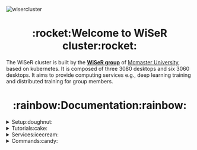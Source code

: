 ![wisercluster](https://user-images.githubusercontent.com/93042200/190935864-d6e43f9c-7aa8-4a4f-bf42-e4d8d9f01cbb.jpg)

<h1 align="center">:rocket:Welcome to WiSeR cluster:rocket:</h1>
  
The WiSeR cluster is built by the **[WiSeR group](https://wiser.cas.mcmaster.ca/)** of [Mcmaster University](https://www.mcmaster.ca/), based on kubernetes. It is composed of three 3080 desktops and six 3060 desktops. It aims to provide computing services e.g., deep learning training and distributed training for group members.</center>

<h1 align="center">:rainbow:Documentation:rainbow:</h1>
<details>
  <summary>Setup:doughnut:</summary>
  
  Please follow the instructions to prepare your desktop. Skip this step if the setup is already done.
### Prepare Your Operating System (OS)
  - Ubuntu20.04 LTS

### Change the Hostname
```python
$ sudo nano /etc/hostname
$ Change the hostname to this format: user-gpu-OS, e.g., renjie-3060-u20, keivan-3080-u20, etc.
# Ctrl+s to save, ctrl+x to exit.
```

### Install GPU Driver
```python
$ sudo apt install nvidia-driver-510
# Reboot the system and run nvidia-smi to check if the driver is working.
```

### Install cuda and cudnn
```python
# Download cuda and cudnn
$ cd /home/Downloads
$ wget https://developer.download.nvidia.com/compute/cuda/11.1.0/local_installers/cuda_11.1.0_455.23.05_linux.run
$ sudo sh cuda_11.1.0_455.23.05_linux.run 
$ wget
$ tar -zxvf 

# Install cuda
$ sudo nano ~/.bashrc
$ export LD_LIBRARY_PATH=$LD_LIBRARY_PATH:/usr/local/cuda/lib64
$ export PATH=$PATH:/usr/local/cuda/bin
$ export CUDA_HOME=/usr/local/cuda
$ source ~/. bashrc

# Install cudnn
$ cd cuda
$ sudo cp -a  include/. /usr/local/cuda/include/
$ sudo cp -a lib64/. /usr/local/cuda/lib64/

# Run nvcc --version to check if cuda is working well.
```

### Install Docker
```python
$ sudo apt update
$ sudo apt install docker.io
```

### Enable GPU in Docker
```python
$ sudo apt install curl
$ curl -s -L https://nvidia.github.io/nvidia-docker/gpgkey | \
  sudo apt-key add -
$ distribution=$(. /etc/os-release;echo $ID$VERSION_ID)
$ curl -s -L https://nvidia.github.io/nvidia-docker/$distribution/nvidia-docker.list | \
  sudo tee /etc/apt/sources.list.d/nvidia-docker.list
$ sudo apt-get update
$ sudo apt-get install -y nvidia-docker2
$ sudo nano /etc/docker/daemon.json
$ add "exec-opts": ["native.cgroupdriver=systemd"], in the first line (DO NOT forget comma).
$ sudo systemctl restart docker
```

### Install Kubernetes
```python
$ sudo apt-get update
$ sudo apt-get install -y apt-transport-https ca-certificates curl
$ sudo curl -fsSLo /usr/share/keyrings/kubernetes-archive-keyring.gpg https://packages.cloud.google.com/apt/doc/apt-key.gpg
$ echo "deb [signed-by=/usr/share/keyrings/kubernetes-archive-keyring.gpg] https://apt.kubernetes.io/ kubernetes-xenial main" | sudo tee /etc/apt/sources.list.d/kubernetes.list
$ sudo apt-get update
$ sudo apt-get install -y kubelet=1.22.11-00  kubeadm=1.22.11-00 kubectl=1.22.11-00
$ sudo apt-mark hold kubelet kubeadm kubectl
```

### Configure Kubernetes
```python
$ sudo swapoff -a
$ sudo nano /etc/fstab and comment the "/swapfile" line.
$ sudo nano /etc/systemd/system/kubelet.service.d/10-kubeadm.conf
$ Add Environment=”cgroup-driver=systemd/cgroup-driver=cgroupfs” after the last “Environment Variable”.
```

### Enable GPU in Kubernetes

- Run on worker nodes

```python
$ sudo nano /etc/docker/daemon.json
$ add "default-runtime": "nvidia", in the first line (DO NOT forget comma).
$ sudo systemctl restart docker
```
  
- Run on master nodes

```python
$ curl -fsSL -o get_helm.sh https://raw.githubusercontent.com/helm/helm/master/scripts/get-helm-3 \
   && chmod 700 get_helm.sh \
   && ./get_helm.sh
$ helm repo add nvdp https://nvidia.github.io/k8s-device-plugin \
   && helm repo update
$ helm install --generate-name nvdp/nvidia-device-plugin --namespace kube-system
```
</details>

<details>
  <summary>Tutorials:cake:</summary>
  
The cluster is built based on kubernetes, where codes are run in containers. Before you get started, please go through the following tutorials and get familiar with the basic concepts of [docker](https://www.docker.com/) and [kubernetes](https://kubernetes.io/). Do not be afraid, they are easy! :smile:
  
  - [Docker](https://www.youtube.com/watch?v=3c-iBn73dDE):sunny:
  - [Kubernetes](https://www.youtube.com/watch?v=X48VuDVv0do&t=1503s):crescent_moon:
</details>

<details>
  <summary>Services:icecream:</summary>
  
All services supported by the cluster are listed as follows. Currently training and distributed training have been tested. Non-DL workloads, e.g., matlab, c++, should be supported as well. If you have tested them, please let me know. Examples are included in each part, please go through them first before you start your own piece.

### Workload Type
  - [Training](https://github.com/AaspiralMoon/WiSeR_Cluster/tree/master/training)
  - [Distributed Training](https://github.com/AaspiralMoon/WiSeR_Cluster/tree/master/distributed_training):fire:
  
### Other Functionalities (under test)
  - Deploy with priority
  - Resource monitoring
</details>

<details>
  <summary>Commands:candy:</summary>
  
Frequently used commands (linux, docker, kubernetes) are listed as follows. Please check this part first when you have trouble.

### Linux Commands

- sudo no password
  
```python
$ sudo visudo
$ [user] ALL=(ALL) NOPASSWD: ALL
# ctrl+x to save and exit
```

- Docker commands without sudo

```python
$ sudo groupadd docker
$ sudo usermod -aG docker [user]
$ newgrp docker
```
  
### Docker Commands
 
- Build a docker image from dockerfile
  
```python
$ sudo docker build -f Dockerfile -t name:tag .
# example: sudo docker build -f Dockerfile -t yolov3:v1 .
```

- Create a container based on docker image
  
```python
$ sudo docker run --gpus all --network host --ipc host --name yolov3 -v local_path:container_path -it name:tag
# example: sudo docker run --gpus all --network host --ipc host --name yolov3 -v /home/renjie/projects/datasets:/usr/src/app/datasets -it yolov3:v1
# --gpus all enable gpu access in container
# --network host enable container to use local network
# --ipc host enable container to share memory with host system
# -v mount local directory to container, usually mount dataset to container
# -it run an interactive instance
```

- Bash into container
  
```python
$ sudo docker exec -it container_name /bin/bash 
# example: sudo docker exec -it yolov3 /bin/bash
```
 
- Check existing docker images
  
```python
$ sudo docker images
# if you have run the "docker commands without sudo" above, "sudo" can be omitted here.
```

- Delete a docker image
  
```python
$ sudo docker rmi image_id
```

- Delete all unused images
  
```python
$ sudo docker image prune --all
```

- Check running containers
  
```python
$ sudo docker ps
# run sudo docker ps -a to check all containers
```

- Stop a running container
  
```python
$ sudo docker stop container_name/container_id
```
  
- Delete a stopped container
  
```python
$ sudo docker rm container_name
```

- Delete all stopped containers
  
```python
$ sudo docker container prune
```
### Kubernetes Commands (run on master node)
  
- Check all nodes in the cluster
  
```python
$ kubectl get nodes -o wide
```
  
- Check running pods in the cluster
  
```python
$ kubectl get pods -o wide
# run kubectl get pods -A to check all pods
```

- Check running services in the cluster
  
```python
$ kubectl get services -o wide
# run kubectl get services -A to check all services
```
  
- Delete a pod
  
```python
$ kubectl delete pods pod_name
# run kubectl delete pods pod_name --grace-period=0 --force to forcefully delete a pod (run this command to delete pods stuck in "terminating" status
```
  
- Create and delete an deployment (most frequently used commands)
  
```python
$ kubectl apply -f deployment.yaml
$ kubectl delete -f deployment.yaml
```

- Check the logs information of a pod
  
```python
$ kubectl logs pod_name
```

- Check the description of a pod
  
```python
$ kubectl describe pod pod_name
```

- Bash into a running pod
  
```python
$ kubectl exec --stdin --tty pod_name -- /bin/bash
```

</details>
